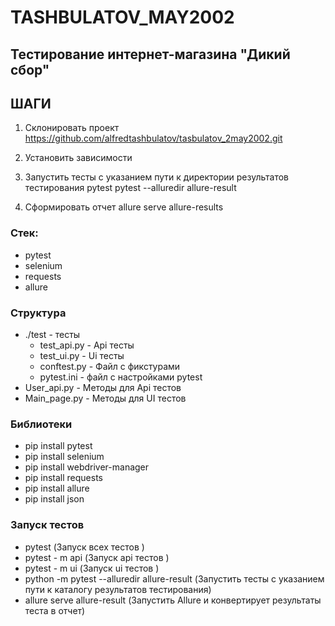 # TASHBULATOV_MAY2002

## Тестирование интернет-магазина "Дикий сбор"

## ШАГИ
1. Склонировать проект https://github.com/alfredtashbulatov/tasbulatov_2may2002.git

2. Установить зависимости

4. Запустить тесты с указанием пути к директории результатов тестирования pytest pytest --alluredir allure-result

5. Сформировать отчет allure serve allure-results

### Стек:
- pytest
- selenium
- requests
- allure

### Структура 
- ./test - тесты 
  - test_api.py - Api тесты
  - test_ui.py - Ui тесты
  - conftest.py - Файл с фикстурами
  - pytest.ini - файл с настройками pytest
 - User_api.py - Методы для Аpi тестов
 - Main_page.py - Методы для UI тестов

### Библиотеки
- pip install pytest
- pip install selenium
- pip install webdriver-manager
- pip install requests
- pip install allure
- pip install json

### Запуск тестов 
- pytest (Запуск всех тестов )
- pytest - m api (Запуск api тестов )
- pytest - m ui (Запуск ui тестов )
- python -m pytest --alluredir allure-result (Запустить тесты с указанием пути к каталогу результатов тестирования)
- allure serve allure-result (Запустить Allure и конвертирует результаты теста в отчет)

